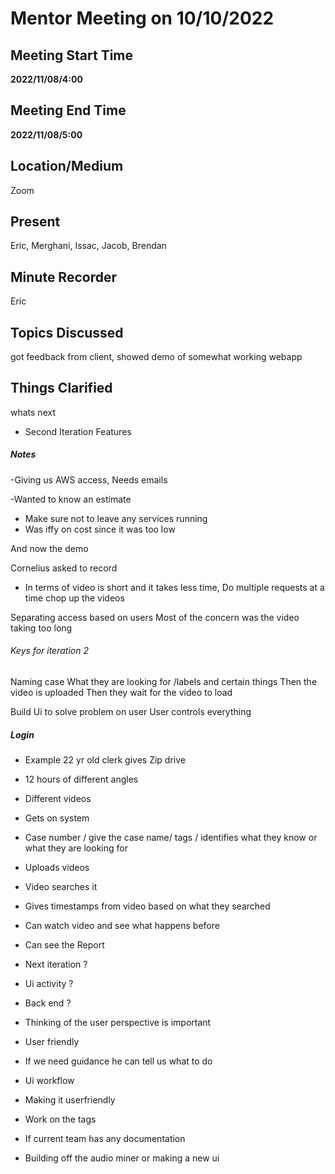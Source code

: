 # Mentor Meeting on 10/10/2022

## Meeting Start Time

 **2022/11/08/4:00** 

## Meeting End Time

 **2022/11/08/5:00** 
 
## Location/Medium

Zoom

## Present

Eric, Merghani, Issac, Jacob, Brendan

## Minute Recorder

Eric

## Topics Discussed

got feedback from client, showed demo of somewhat working webapp

## Things Clarified
whats next 
- Second Iteration Features

##### Notes
-Giving us AWS access, Needs emails 


-Wanted to know an estimate 
  - Make sure not to leave any services running 
  - Was iffy on cost since it was too low 

And now the demo 

Cornelius asked to record 

- In terms of video is short and it takes less time, Do multiple requests at a time chop up the videos 

Separating access based on users 
Most of the concern was the video taking too long 

###### Keys for iteration 2
Naming case 
What they are looking for /labels and certain things 
Then the video is uploaded 
Then they wait for the video to load 

Build Ui to solve problem on user 
User controls everything 

##### Login 
- Example  22 yr old clerk gives Zip drive 
- 12 hours of different angles 
- Different videos
- Gets on system 
- Case number / give the case name/ tags / identifies what they know or what they are looking for 
- Uploads videos 
- Video searches it 
- Gives timestamps from video based on what they searched 
- Can watch video and see what happens before
- Can see the Report 

- Next iteration ? 
- Ui activity ?
- Back end ? 
- Thinking of the user perspective is important 
- User friendly
- If we need guidance he can tell us what to do 

- Ui workflow 
- Making it userfriendly 
- Work on the tags 

- If current team has any documentation 
- Building off the audio miner or making a new ui 
